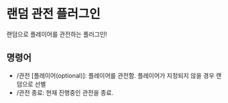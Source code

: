# 랜덤 관전 플러그인
랜덤으로 플레이어를 관전하는 플러그인!
## 명령어
- /관전 [플레이어(optional)]: 플레이어를 관전함. 플레이어가 지정되지 않을 경우 랜덤으로 선별
- /관전 종료: 현재 진행중인 관전을 종료.
